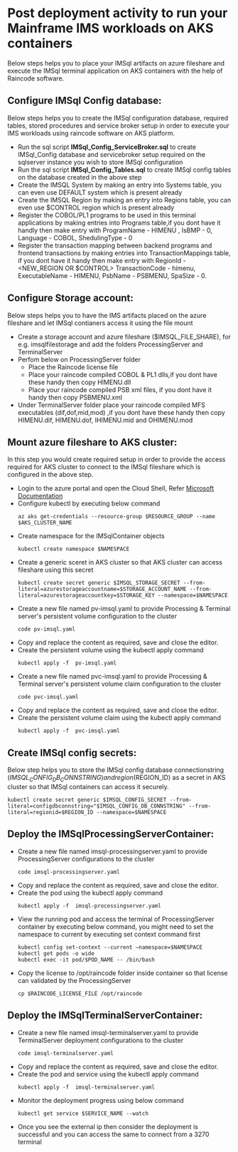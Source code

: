 # Post deployment activity to run your Mainframe IMS workloads on AKS containers

Below steps helps you to place your IMSql artifacts on azure fileshare and execute the IMSql terminal application on AKS containers with the help of Raincode software.

## Configure IMSql Config database: ##

Below steps helps you to create the IMSql configuration database, required tables, stored procedures and service broker setup in order to execute your IMS workloads using raincode software on AKS platform.

- Run the sql script **IMSql_Config_ServiceBroker.sql** to create IMSql_Config database and servicebroker setup required on the sqlserver instance you wish to store IMSql configuration
- Run the sql script **IMSql_Config_Tables.sql** to create IMSql config tables on the database created in the above step
- Create the IMSQL System by making an entry into Systems table, you can even use DEFAULT system which is present already
- Create the IMSQL Region by making an entry into Regions table, you can even use $CONTROL region which is present already
- Register the COBOL/PL1 programs to be used in this terminal applications by making entries into Programs table,if you dont have it handly then make entry with ProgramName - HIMENU , IsBMP - 0, Language - COBOL, ShedulingType - 0
- Register the transaction mapping between backend programs and frontend transactions by making entries into TransactionMappings table, if you dont have it handy then make entry with RegionId - <NEW_REGION OR $CONTROL> TransactionCode - himenu, ExecutableName - HIMENU, PsbName - PSBMENU, SpaSize - 0. 


## Configure Storage account: ##

Below steps helps you to have the IMS artifacts placed on the azure fileshare and let IMSql contianers access it using the file mount

- Create a storage account and azure fileshare ($IMSQL_FILE_SHARE), for e.g. imsqlfilestorage and add the folders ProcessingServer and TerminalServer
- Perfom below on ProcessingServer folder 
    - Place the Raincode license file  
    - Place your raincode compiled COBOL & PL1 dlls,if you dont have these handy then copy HIMENU.dll
    - Place your raincode compiled PSB xml files, if you dont have it handy then copy PSBMENU.xml
- Under TerminalServer folder place your raincode compiled MFS executables (dif,dof,mid,mod) ,if you dont have these handy then copy HIMENU.dif, HIMENU.dof, IHIMENU.mid and OHIMENU.mod

## Mount azure fileshare to AKS cluster: ##

In this step you would create required setup in order to provide the access required for AKS cluster to connect to the IMSql fileshare which is configured in the above step.

- Login to the azure portal and open the Cloud Shell, Refer [Microsoft Documentation](https://learn.microsoft.com/en-us/azure/aks/learn/quick-kubernetes-deploy-portal?tabs=azure-cli#connect-to-the-cluster)
- Configure kubectl by executing below command
    ```
    az aks get-credentials --resource-group $RESOURCE_GROUP --name $AKS_CLUSTER_NAME
    ```
- Create namespace for the IMSqlContainer objects
    ```
    kubectl create namespace $NAMESPACE
    ```
- Create a generic sceret in AKS cluster so that AKS cluster can access fileshare using this secret
    ```
    kubectl create secret generic $IMSQL_STORAGE_SECRET --from-literal=azurestorageaccountname=$STORAGE_ACCOUNT_NAME --from-literal=azurestorageaccountkey=$STORAGE_KEY --namespace=$NAMESPACE
    ```
- Create a new file named pv-imsql.yaml to provide Processing & Terminal server's persistent volume configuration to the cluster
    ```
    code pv-imsql.yaml
    ```
- Copy and replace the content as required, save and close the editor.
- Create the persistent volume using the kubectl apply command
    ```
    kubectl apply -f  pv-imsql.yaml
    ```
- Create a new file named pvc-imsql.yaml to provide Processing & Terminal server's persistent volume claim configuration to the cluster
    ```
    code pvc-imsql.yaml
    ```
- Copy and replace the content as required, save and close the editor.
- Create the persistent volume claim using the kubectl apply command
    ```
    kubectl apply -f  pvc-imsql.yaml
    ```
## Create IMSql config secrets: ##

Below step helps you to store the IMSql config database connectionstring ($IMSQL_CONFIG_DB_CONNSTRING) and region ($REGION_ID) as a secret in AKS cluster so that IMSql containers can access it securely.
```
kubectl create secret generic $IMSQL_CONFIG_SECRET --from-literal=configdbconnstring="$IMSQL_CONFIG_DB_CONNSTRING" --from-literal=regionid=$REGION_ID --namespace=$NAMESPACE
```
## Deploy the IMSqlProcessingServerContainer: ##

- Create a new file named imsql-processingserver.yaml to provide ProcessingServer configurations to the cluster
    ```
    code imsql-processingserver.yaml
    ```
- Copy and replace the content as required, save and close the editor.
- Create the pod using the kubectl apply command
    ```
    kubectl apply -f  imsql-processingserver.yaml
    ```
- View the running pod and access the terminal of ProcessingServer container by executing below command, you might need to set the namespace to current by executing set context command first 
    ```
    kubectl config set-context --current –namespace=$NAMESPACE
    kubectl get pods -o wide
    kubectl exec -it pod/$POD_NAME -- /bin/bash
    ```
- Copy the license to /opt/raincode folder inside container so that license can validated by the ProcessingServer 
    ```
    cp $RAINCODE_LICENSE_FILE /opt/raincode
    ```
## Deploy the IMSqlTerminalServerContainer: ##

- Create a new file named imsql-terminalserver.yaml to provide TerminalServer deployment configurations to the cluster
    ```
    code imsql-terminalserver.yaml
    ```
- Copy and replace the content as required, save and close the editor.
- Create the pod and service using the kubectl apply command
    ```
    kubectl apply -f  imsql-terminalserver.yaml
    ```
- Monitor the deployment progress using below command
    ```
    kubectl get service $SERVICE_NAME --watch
    ```
- Once you see the external ip then consider the deployment is successful and you can access the same to connect from a 3270 terminal
